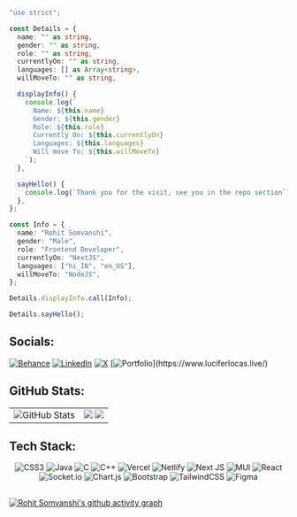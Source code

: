 ```typescript
"use strict";

const Details = {
  name: "" as string,
  gender: "" as string,
  role: "" as string,
  currentlyOn: "" as string,
  languages: [] as Array<string>,
  willMoveTo: "" as string,

  displayInfo() {
    console.log(`
      Name: ${this.name}
      Gender: ${this.gender}
      Role: ${this.role}
      Currently On: ${this.currentlyOn}
      Languages: ${this.languages}
      Will move To: ${this.willMoveTo}
    `);
  },

  sayHello() {
    console.log(`Thank you for the visit, see you in the repo section`);
  },
};

const Info = {
  name: "Rohit Somvanshi",
  gender: "Male",
  role: "Frontend Developer",
  currentlyOn: "NextJS",
  languages: ["hi_IN", "en_US"],
  willMoveTo: "NodeJS",
};

Details.displayInfo.call(Info);

Details.sayHello();

```

## Socials:
[![Behance](https://img.shields.io/badge/Behance-000?logo=behance&logoColor=white)](https://behance.net/luciferlocas) [![LinkedIn](https://img.shields.io/badge/LinkedIn-%230077B5.svg?logo=linkedin&logoColor=white)](https://linkedin.com/in/rohit-somvanshi/) [![X](https://img.shields.io/badge/X-black.svg?logo=X&logoColor=white)](https://x.com/Lucifer_locas) [![Portfolio](https://img.shields.io/badge/RS-Portfolio-1d4ed8?)](https://www.luciferlocas.live/)

## GitHub Stats:

<table >
  <tr>
    <td>
      <img src="https://stats.quine.sh/Luciferlocas/github?theme=dark&size=small" alt="GitHub Stats"/>
    </td>
    <td align="right">
      <img src="https://visitcount.itsvg.in/api?id=Luciferlocas&icon=3&color=5"/>
      <img src="https://github-readme-stats.vercel.app/api?username=Luciferlocas&bg_color=30,4754eb,904e95&title_color=fff&text_color=fff&count_private=true&show_icons=true&icon_color=fff"/></td>
  </tr>
</table>

## Tech Stack:

<div align="center">
  
  ![CSS3](https://img.shields.io/badge/css3-%231572B6.svg?style=flat&logo=css3&logoColor=white) ![Java](https://img.shields.io/badge/java-%23ED8B00.svg?style=flat&logo=openjdk&logoColor=white) ![C](https://img.shields.io/badge/c-%2300599C.svg?style=flat&logo=c&logoColor=white) ![C++](https://img.shields.io/badge/c++-%2300599C.svg?style=flat&logo=c%2B%2B&logoColor=white) ![Vercel](https://img.shields.io/badge/vercel-%23000000.svg?style=flat&logo=vercel&logoColor=white) ![Netlify](https://img.shields.io/badge/netlify-%23000000.svg?style=flat&logo=netlify&logoColor=#00C7B7) ![Next JS](https://img.shields.io/badge/Next-black?style=flat&logo=next.js&logoColor=white) ![MUI](https://img.shields.io/badge/MUI-%230081CB.svg?style=flat&logo=mui&logoColor=white) ![React](https://img.shields.io/badge/react-%2320232a.svg?style=flat&logo=react&logoColor=%2361DAFB) ![Socket.io](https://img.shields.io/badge/Socket.io-black?style=flat&logo=socket.io&badgeColor=010101) ![Chart.js](https://img.shields.io/badge/chart.js-F5788D.svg?style=flat&logo=chart.js&logoColor=white) ![Bootstrap](https://img.shields.io/badge/bootstrap-%238511FA.svg?style=flat&logo=bootstrap&logoColor=white) ![TailwindCSS](https://img.shields.io/badge/tailwindcss-%2338B2AC.svg?style=flat&logo=tailwind-css&logoColor=white) ![Figma](https://img.shields.io/badge/figma-%23F24E1E.svg?style=flat&logo=figma&logoColor=white)
  
</div>

##


[![Rohit Somvanshi's github activity graph](https://github-readme-activity-graph.vercel.app/graph?username=luciferlocas&bg_color=161b22&color=ffffff&line=ffffff&point=2e35ff&area=true&hide_border=true)](https://github.com/luciferlocas)

